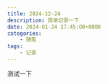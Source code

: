 ```yaml
---
title: 2024-12-24
description: 简单记录一下
date: 2024-01-24 17:45:00+0000
categories:
    - 随笔
tags:
    - 记录
---
```


测试一下